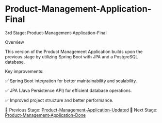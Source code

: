 # Product-Management-Application-Final
3rd Stage: Product-Management-Application-Final

Overview

This version of the Product Management Application builds upon the previous stage by utilizing Spring Boot with JPA and a PostgreSQL database.

Key improvements:

✅ Spring Boot integration for better maintainability and scalability.

✅ JPA (Java Persistence API) for efficient database operations.

✅ Improved project structure and better performance.

🔹 Previous Stage: [Product-Management-Application-Updated](https://github.com/imprathamraj/Product-Management-Application-Updated)
🔹 Next Stage: [Product-Management-Application-Done](https://github.com/imprathamraj/Product-Management-Application-Done)
